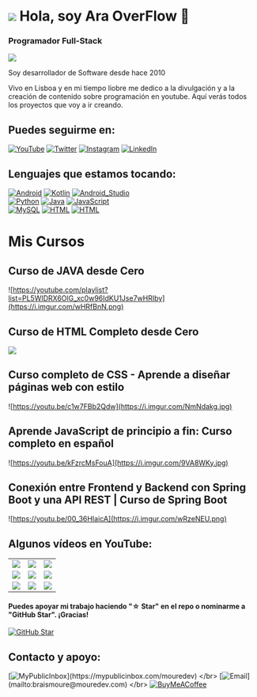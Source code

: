 # ![](https://i.imgur.com/B2MvZwF.png) Hola, soy Ara OverFlow 👋
### Programador Full-Stack

![](https://i.imgur.com/1rpx63Z.png)


Soy desarrollador de Software desde hace 2010

Vivo en Lisboa y en mi tiempo liobre me dedico a la divulgación y a la creación de contenido sobre programación en youtube.
Aquí verás todos los proyectos que voy a ir creando.





## Puedes seguirme en:

[![YouTube](https://img.shields.io/badge/YouTube-AraOverFlow-FF0000?style=for-the-badge&logo=youtube&logoColor=white&labelColor=101010)](https://youtube.com/@araoverflow)
[![Twitter](https://img.shields.io/badge/Twitter-araoverflow-1DA1F2?style=for-the-badge&logo=twitter&logoColor=white&labelColor=101010)](https://twitter.com/araoverflow)
[![Instagram](https://img.shields.io/badge/Instagram-araoverflow-E4405F?style=for-the-badge&logo=instagram&logoColor=white&labelColor=101010)](https://instagram.com/araoverflow)
[![LinkedIn](https://img.shields.io/badge/LinkedIn-AraOverFlow-0077B5?style=for-the-badge&logo=linkedin&logoColor=white&labelColor=101010)](https://www.linkedin.com/in/ara-168638278/)

## Lenguajes que estamos tocando:

[![Android](https://img.shields.io/badge/Android-3DDC84?style=for-the-badge&logo=android&logoColor=white&labelColor=101010)]()
[![Kotlin](https://img.shields.io/badge/Kotlin-0095D5?style=for-the-badge&logo=kotlin&logoColor=white&labelColor=101010)]()
[![Android_Studio](https://img.shields.io/badge/Android_Studio-3DDC84?style=for-the-badge&logo=android-studio&logoColor=white&labelColor=101010)]()
</br>
[![Python](https://img.shields.io/badge/Python-yellow?style=for-the-badge&logo=python&logoColor=white&labelColor=101010)]()
[![Java](https://img.shields.io/badge/Java-007396?style=for-the-badge&logo=java&logoColor=white&labelColor=101010)]()
[![JavaScript](https://img.shields.io/badge/JavaScript-F7DF1E?style=for-the-badge&logo=javascript&logoColor=white&labelColor=101010)]()
</br>
[![MySQL](https://img.shields.io/badge/MySQL-4479A1?style=for-the-badge&logo=mysql&logoColor=white&labelColor=101010)]()
[![HTML](https://img.shields.io/badge/Html-007396?style=for-the-badge&logo=html&logoColor=white&labelColor=101010)]()
[![HTML](https://img.shields.io/badge/CSS-F7DF1E?style=for-the-badge&logo=html&logoColor=white&labelColor=101010)]()


# Mis Cursos

## Curso de JAVA desde Cero
![https://youtube.com/playlist?list=PL5WIDRX6OlG_xc0w96IdKU1Jse7wHRIby](https://i.imgur.com/wHRfBnN.png)

## Curso de HTML Completo desde Cero
<a href="https://youtu.be/kHyKwz4c--o"> <img src="https://i.imgur.com/TKek01a.jpg"></a>

## Curso completo de CSS - Aprende a diseñar páginas web con estilo
![https://youtu.be/c1w7FBb2Qdw](https://i.imgur.com/NmNdakg.jpg)

## Aprende JavaScript de principio a fin: Curso completo en español
![https://youtu.be/kFzrcMsFouA](https://i.imgur.com/9VA8WKy.jpg)

## Conexión entre Frontend y Backend con Spring Boot y una API REST | Curso de Spring Boot
![https://youtu.be/00_36HIaicA](https://i.imgur.com/wRzeNEU.png)


## Algunos vídeos en YouTube:

<table style="width:100%">
<tr>
<td>
<a href="https://youtu.be/kHyKwz4c--o">
<img src="http://i3.ytimg.com/vi/Kp4Mvapo5kc/maxresdefault.jpg">
</a>
</td>
<td>
<a href="https://youtu.be/-pWSQYpkkjk">
<img src="http://i3.ytimg.com/vi/-pWSQYpkkjk/maxresdefault.jpg">
</a>
</td>
<td>
<a href="https://youtu.be/3GymExBkKjE">
<img src="http://i3.ytimg.com/vi/3GymExBkKjE/maxresdefault.jpg">
</a>
</td>
</tr>
<tr>
<td>
<a href="https://youtu.be/SavaU66KxQY">
<img src="http://i3.ytimg.com/vi/SavaU66KxQY/maxresdefault.jpg">
</a>
</td>
<td>
<a href="https://youtu.be/GoAxsdg0Xbs">
<img src="http://i3.ytimg.com/vi/GoAxsdg0Xbs/maxresdefault.jpg">
</a>
</td>
<td>
<a href="https://youtu.be/pFyAu4R684s">
<img src="http://i3.ytimg.com/vi/pFyAu4R684s/maxresdefault.jpg">
</a>
</td>
</tr>
<tr>
<td>
<a href="https://youtu.be/BQaxPwZWboA">
<img src="http://i3.ytimg.com/vi/BQaxPwZWboA/maxresdefault.jpg">
</a>
</td>
<td>
<a href="https://youtu.be/Wfh0FYR0z6I">
<img src="http://i3.ytimg.com/vi/Wfh0FYR0z6I/maxresdefault.jpg">
</a>
</td>
<td>
<a href="https://youtu.be/ebQphhLpJG0">
<img src="http://i3.ytimg.com/vi/ebQphhLpJG0/maxresdefault.jpg">
</a>
</td>
</tr>
</table>

#### Puedes apoyar mi trabajo haciendo "☆ Star" en el repo o nominarme a "GitHub Star". ¡Gracias!

[![GitHub Star](https://img.shields.io/badge/GitHub-Nominar_a_star-yellow?style=for-the-badge&logo=github&logoColor=white&labelColor=101010)](https://stars.github.com/nominate/)


## Contacto y apoyo:

[![MyPublicInbox](https://img.shields.io/badge/MyPublicInbox-MENSAJE+CAFÉ_(RESPUESTA_RÁPIDA)_Gracias!-orange?style=for-the-badge&logo=Microsoft+Outlook&logoColor=white&labelColor=101010)](https://mypublicinbox.com/mouredev)
</br>
[![Email](https://img.shields.io/badge/braismoure@mouredev.com-email_personal_(respuesta_lenta)-D14836?style=for-the-badge&logo=gmail&logoColor=white&labelColor=101010)](mailto:braismoure@mouredev.com)
</br>
[![BuyMeACoffee](https://img.shields.io/badge/Buy_Me_A_Coffee-apoya_mi_trabajo-FFDD00?style=for-the-badge&logo=buy-me-a-coffee&logoColor=white&labelColor=101010)](https://www.buymeacoffee.com/mouredev)
